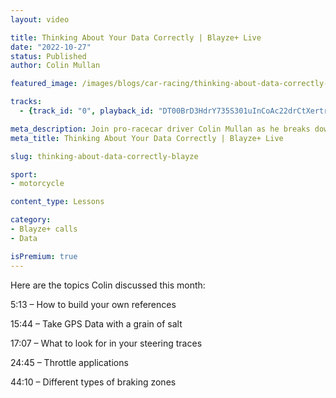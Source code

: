 ```yaml
---
layout: video

title: Thinking About Your Data Correctly | Blayze+ Live
date: "2022-10-27"
status: Published
author: Colin Mullan

featured_image: /images/blogs/car-racing/thinking-about-data-correctly-blayze.jpg

tracks:
  - {track_id: "0", playback_id: "DT00BrD3HdrY735S301uInCoAc22drCtXertrIprHC1EY", lesson_name: "Thinking About Your Data Correctly", lesson_desc: "Join pro-racecar driver Colin Mullan as he breaks down trends in data and how to analyze the most important factors in your data correctly."}

meta_description: Join pro-racecar driver Colin Mullan as he breaks down trends in data and how to analyze the most important factors in your data correctly.
meta_title: Thinking About Your Data Correctly | Blayze+ Live

slug: thinking-about-data-correctly-blayze

sport:
- motorcycle

content_type: Lessons

category:
- Blayze+ calls
- Data

isPremium: true
---
```


Here are the topics Colin discussed this month:

5:13 – How to build your own references

15:44 – Take GPS Data with a grain of salt

17:07 – What to look for in your steering traces

24:45 – Throttle applications

44:10 – Different types of braking zones

